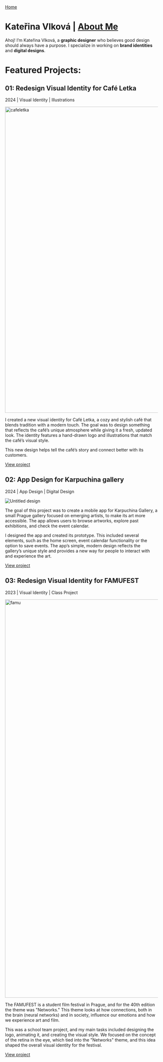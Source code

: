 [Home](index.md)

# Kateřina Vlková | [About Me](about.md)
Ahoj! I’m Kateřina Vlková, a **graphic designer** who believes good design should always have a purpose. I specialize in working on **brand identities** and **digital designs**.



# Featured Projects:

## 01: Redesign Visual Identity for Café Letka ##
2024 | Visual Identity | Illustrations

<img width="1006" alt="cafeletka" src="https://github.com/user-attachments/assets/1e42bbce-cab5-452f-8fc5-7ea2bfca39f9">

I created a new visual identity for Café Letka, a cozy and stylish café that blends tradition with a modern touch. The goal was to design something that reflects the café’s unique atmosphere while giving it a fresh, updated look. The identity features a hand-drawn logo and illustrations that match the café’s visual style. 

This new design helps tell the café’s story and connect better with its customers.

[View project](linkcomingnextsemester)

## 02: App Design for Karpuchina gallery 
2024 | App Design | Digital Design

![Untitled design](https://github.com/user-attachments/assets/25be70d3-1abd-47a2-9ae6-510945a86bb5)

The goal of this project was to create a mobile app for Karpuchina Gallery, a small Prague gallery focused on emerging artists, to make its art more accessible. The app allows users to browse artworks, explore past exhibitions, and check the event calendar. 

I designed the app and created its prototype. This included several elements, such as the home screen, event calendar functionality or the option to save events. The app’s simple, modern design reflects the gallery’s unique style and provides a new way for people to interact with and experience the art.

[View project](linkcomingnextsemester)

## 03: Redesign Visual Identity for FAMUFEST
2023 | Visual Identity | Class Project

<img width="1309" alt="famu" src="https://github.com/user-attachments/assets/6192a0cc-ee04-412e-9872-72cb4423e049">

The FAMUFEST is a student film festival in Prague, and for the 40th edition the theme was "Networks." This theme looks at how connections, both in the brain (neural networks) and in society, influence our emotions and how we experience art and film.

This was a school team project, and my main tasks included designing the logo, animating it, and creating the visual style. We focused on the concept of the retina in the eye, which tied into the "Networks" theme, and this idea shaped the overall visual identity for the festival.

[View project](linkcomingnextsemester)
